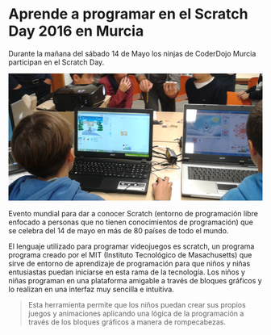 # Aprende a programar en el Scratch Day 2016 en Murcia

Durante la mañana del sábado 14 de Mayo los ninjas de CoderDojo Murcia participan en el Scratch Day.

![](img/1.png)

Evento mundial para dar a conocer Scratch (entorno de programación libre enfocado a personas que no tienen conocimientos de programación) que se celebra del 14 de mayo en más de 80 países de todo el mundo.

El lenguaje utilizado para programar videojuegos es scratch, un programa programa creado por el MIT (Instituto Tecnológico de Masachusetts) que sirve de entorno de aprendizaje de programación para que niños y niñas entusiastas puedan iniciarse en esta rama de la tecnología. Los niños y niñas programan en una plataforma amigable a través de bloques gráficos y lo realizan en una interfaz muy sencilla e intuitiva.

> Esta herramienta permite que los niños puedan crear sus propios juegos y animaciones aplicando una lógica de la programación a través de los bloques gráficos a manera de rompecabezas.
